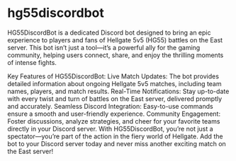 # hg55discordbot
 HG55DiscordBot is a dedicated Discord bot designed to bring an epic experience to players and fans of Hellgate 5v5 (HG55) battles on the East server. This bot isn’t just a tool—it’s a powerful ally for the gaming community, helping users connect, share, and enjoy the thrilling moments of intense fights.

Key Features of HG55DiscordBot:
Live Match Updates: The bot provides detailed information about ongoing Hellgate 5v5 matches, including team names, players, and match results.
Real-Time Notifications: Stay up-to-date with every twist and turn of battles on the East server, delivered promptly and accurately.
Seamless Discord Integration: Easy-to-use commands ensure a smooth and user-friendly experience.
Community Engagement: Foster discussions, analyze strategies, and cheer for your favorite teams directly in your Discord server.
With HG55DiscordBot, you’re not just a spectator—you’re part of the action in the fiery world of Hellgate. Add the bot to your Discord server today and never miss another exciting match on the East server!

